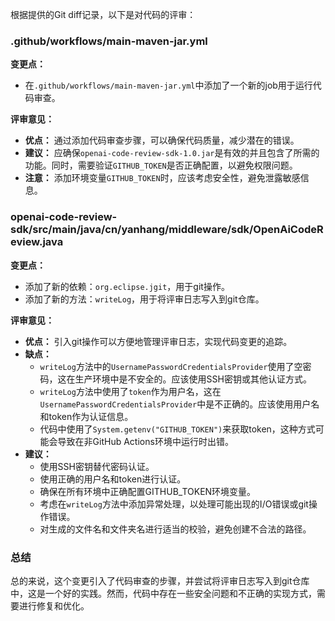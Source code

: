 根据提供的Git diff记录，以下是对代码的评审：

### .github/workflows/main-maven-jar.yml

**变更点：**
- 在`.github/workflows/main-maven-jar.yml`中添加了一个新的job用于运行代码审查。

**评审意见：**
- **优点：** 通过添加代码审查步骤，可以确保代码质量，减少潜在的错误。
- **建议：** 应确保`openai-code-review-sdk-1.0.jar`是有效的并且包含了所需的功能。同时，需要验证`GITHUB_TOKEN`是否正确配置，以避免权限问题。
- **注意：** 添加环境变量`GITHUB_TOKEN`时，应该考虑安全性，避免泄露敏感信息。

### openai-code-review-sdk/src/main/java/cn/yanhang/middleware/sdk/OpenAiCodeReview.java

**变更点：**
- 添加了新的依赖：`org.eclipse.jgit`，用于git操作。
- 添加了新的方法：`writeLog`，用于将评审日志写入到git仓库。

**评审意见：**
- **优点：** 引入git操作可以方便地管理评审日志，实现代码变更的追踪。
- **缺点：**
  - `writeLog`方法中的`UsernamePasswordCredentialsProvider`使用了空密码，这在生产环境中是不安全的。应该使用SSH密钥或其他认证方式。
  - `writeLog`方法中使用了`token`作为用户名，这在`UsernamePasswordCredentialsProvider`中是不正确的。应该使用用户名和token作为认证信息。
  - 代码中使用了`System.getenv("GITHUB_TOKEN")`来获取token，这种方式可能会导致在非GitHub Actions环境中运行时出错。
- **建议：**
  - 使用SSH密钥替代密码认证。
  - 使用正确的用户名和token进行认证。
  - 确保在所有环境中正确配置GITHUB_TOKEN环境变量。
  - 考虑在`writeLog`方法中添加异常处理，以处理可能出现的I/O错误或git操作错误。
  - 对生成的文件名和文件夹名进行适当的校验，避免创建不合法的路径。

### 总结

总的来说，这个变更引入了代码审查的步骤，并尝试将评审日志写入到git仓库中，这是一个好的实践。然而，代码中存在一些安全问题和不正确的实现方式，需要进行修复和优化。